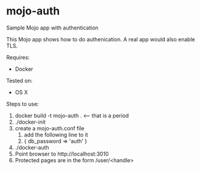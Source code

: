 # mojo-auth
Sample Mojo app with authentication

This Mojo app shows how to do authenication. A real app would also enable TLS.

Requires:
* Docker

Tested on:
* OS X

Steps to use:
1. docker build -t mojo-auth . <-- that is a period
2. ./docker-init
3. create a mojo-auth.conf file
   1. add the following line to it
   2. { db_password => 'auth' }
6. ./docker-auth
7. Point browser to http://localhost:3010
8. Protected pages are in the form /user/\<handle\>
